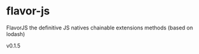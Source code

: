 # flavor-js
FlavorJS the definitive JS natives chainable extensions methods (based on lodash)

v0.1.5
